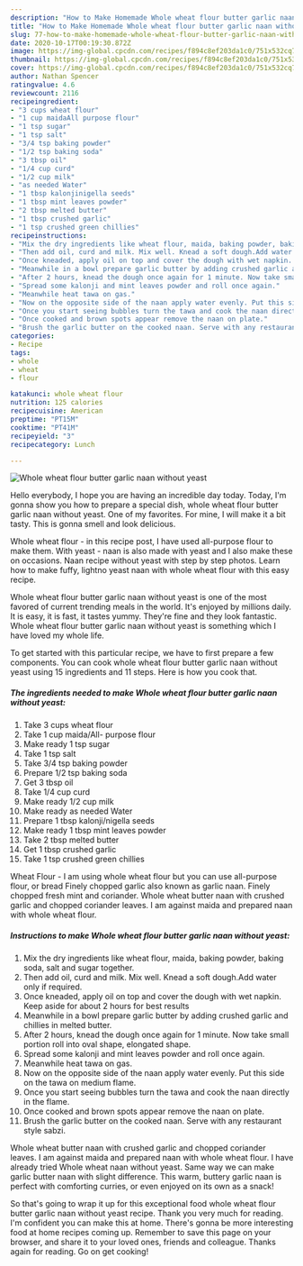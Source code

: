 ```yaml
---
description: "How to Make Homemade Whole wheat flour butter garlic naan without yeast"
title: "How to Make Homemade Whole wheat flour butter garlic naan without yeast"
slug: 77-how-to-make-homemade-whole-wheat-flour-butter-garlic-naan-without-yeast
date: 2020-10-17T00:19:30.872Z
image: https://img-global.cpcdn.com/recipes/f894c8ef203da1c0/751x532cq70/whole-wheat-flour-butter-garlic-naan-without-yeast-recipe-main-photo.jpg
thumbnail: https://img-global.cpcdn.com/recipes/f894c8ef203da1c0/751x532cq70/whole-wheat-flour-butter-garlic-naan-without-yeast-recipe-main-photo.jpg
cover: https://img-global.cpcdn.com/recipes/f894c8ef203da1c0/751x532cq70/whole-wheat-flour-butter-garlic-naan-without-yeast-recipe-main-photo.jpg
author: Nathan Spencer
ratingvalue: 4.6
reviewcount: 2116
recipeingredient:
- "3 cups wheat flour"
- "1 cup maidaAll purpose flour"
- "1 tsp sugar"
- "1 tsp salt"
- "3/4 tsp baking powder"
- "1/2 tsp baking soda"
- "3 tbsp oil"
- "1/4 cup curd"
- "1/2 cup milk"
- "as needed Water"
- "1 tbsp kalonjinigella seeds"
- "1 tbsp mint leaves powder"
- "2 tbsp melted butter"
- "1 tbsp crushed garlic"
- "1 tsp crushed green chillies"
recipeinstructions:
- "Mix the dry ingredients like wheat flour, maida, baking powder, baking soda, salt and sugar together."
- "Then add oil, curd and milk. Mix well. Knead a soft dough.Add water only if required."
- "Once kneaded, apply oil on top and cover the dough with wet napkin. Keep aside for about 2 hours for best results"
- "Meanwhile in a bowl prepare garlic butter by adding crushed garlic and chillies in melted butter."
- "After 2 hours, knead the dough once again for 1 minute. Now take small portion roll into oval shape, elongated shape."
- "Spread some kalonji and mint leaves powder and roll once again."
- "Meanwhile heat tawa on gas."
- "Now on the opposite side of the naan apply water evenly. Put this side on the tawa on medium flame."
- "Once you start seeing bubbles turn the tawa and cook the naan directly in the flame."
- "Once cooked and brown spots appear remove the naan on plate."
- "Brush the garlic butter on the cooked naan. Serve with any restaurant style sabzi."
categories:
- Recipe
tags:
- whole
- wheat
- flour

katakunci: whole wheat flour 
nutrition: 125 calories
recipecuisine: American
preptime: "PT15M"
cooktime: "PT41M"
recipeyield: "3"
recipecategory: Lunch

---
```



![Whole wheat flour butter garlic naan without yeast](https://img-global.cpcdn.com/recipes/f894c8ef203da1c0/751x532cq70/whole-wheat-flour-butter-garlic-naan-without-yeast-recipe-main-photo.jpg)

Hello everybody, I hope you are having an incredible day today. Today, I'm gonna show you how to prepare a special dish, whole wheat flour butter garlic naan without yeast. One of my favorites. For mine, I will make it a bit tasty. This is gonna smell and look delicious.

Whole wheat flour - in this recipe post, I have used all-purpose flour to make them. With yeast - naan is also made with yeast and I also make these on occasions. Naan recipe without yeast with step by step photos. Learn how to make fuffy, lightno yeast naan with whole wheat flour with this easy recipe.

Whole wheat flour butter garlic naan without yeast is one of the most favored of current trending meals in the world. It's enjoyed by millions daily. It is easy, it is fast, it tastes yummy. They're fine and they look fantastic. Whole wheat flour butter garlic naan without yeast is something which I have loved my whole life.


To get started with this particular recipe, we have to first prepare a few components. You can cook whole wheat flour butter garlic naan without yeast using 15 ingredients and 11 steps. Here is how you cook that.

<!--inarticleads1-->

##### The ingredients needed to make Whole wheat flour butter garlic naan without yeast:

1. Take 3 cups wheat flour
1. Take 1 cup maida/All- purpose flour
1. Make ready 1 tsp sugar
1. Take 1 tsp salt
1. Take 3/4 tsp baking powder
1. Prepare 1/2 tsp baking soda
1. Get 3 tbsp oil
1. Take 1/4 cup curd
1. Make ready 1/2 cup milk
1. Make ready as needed Water
1. Prepare 1 tbsp kalonji/nigella seeds
1. Make ready 1 tbsp mint leaves powder
1. Take 2 tbsp melted butter
1. Get 1 tbsp crushed garlic
1. Take 1 tsp crushed green chillies


Wheat Flour - I am using whole wheat flour but you can use all-purpose flour, or bread Finely chopped garlic also known as garlic naan. Finely chopped fresh mint and coriander. Whole wheat butter naan with crushed garlic and chopped coriander leaves. I am against maida and prepared naan with whole wheat flour. 

<!--inarticleads2-->

##### Instructions to make Whole wheat flour butter garlic naan without yeast:

1. Mix the dry ingredients like wheat flour, maida, baking powder, baking soda, salt and sugar together.
1. Then add oil, curd and milk. Mix well. Knead a soft dough.Add water only if required.
1. Once kneaded, apply oil on top and cover the dough with wet napkin. Keep aside for about 2 hours for best results
1. Meanwhile in a bowl prepare garlic butter by adding crushed garlic and chillies in melted butter.
1. After 2 hours, knead the dough once again for 1 minute. Now take small portion roll into oval shape, elongated shape.
1. Spread some kalonji and mint leaves powder and roll once again.
1. Meanwhile heat tawa on gas.
1. Now on the opposite side of the naan apply water evenly. Put this side on the tawa on medium flame.
1. Once you start seeing bubbles turn the tawa and cook the naan directly in the flame.
1. Once cooked and brown spots appear remove the naan on plate.
1. Brush the garlic butter on the cooked naan. Serve with any restaurant style sabzi.


Whole wheat butter naan with crushed garlic and chopped coriander leaves. I am against maida and prepared naan with whole wheat flour. I have already tried Whole wheat naan without yeast. Same way we can make garlic butter naan with slight difference. This warm, buttery garlic naan is perfect with comforting curries, or even enjoyed on its own as a snack! 

So that's going to wrap it up for this exceptional food whole wheat flour butter garlic naan without yeast recipe. Thank you very much for reading. I'm confident you can make this at home. There's gonna be more interesting food at home recipes coming up. Remember to save this page on your browser, and share it to your loved ones, friends and colleague. Thanks again for reading. Go on get cooking!
